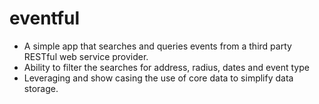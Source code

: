 eventful
========

- A simple app that searches and queries events from a third party RESTful web service provider. 
- Ability to filter the searches for address, radius, dates and event type
- Leveraging and show casing the use of core data to simplify data storage.